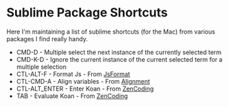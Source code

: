 # Sublime Package Shortcuts

Here I'm maintaining a list of sublime shortcuts (for the Mac) from various packages I find really handy.

* CMD-D - Multiple select the next instance of the currently selected term
* CMD-K-D - Ignore the current instance of the current selected term for a multiple selection
* CTL-ALT-F - Format Js - From [JsFormat](https://github.com/jdc0589/JsFormat)
* CTL-CMD-A - Align variables - From [Alignment](http://wbond.net/sublime_packages/alignment)
* CTL-ALT_ENTER - Enter Koan - From [ZenCoding](http://wbond.net/sublime_packages/alignment)
* TAB - Evaluate Koan - From [ZenCoding](http://wbond.net/sublime_packages/alignment)